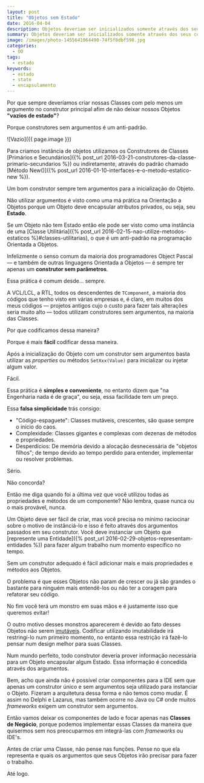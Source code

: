 ```yaml
---
layout: post
title: "Objetos sem Estado"
date: 2016-04-04
description: Objetos deveriam ser inicializados somente através dos seus construtores e não através de propriedades.
summary: Objetos deveriam ser inicializados somente através dos seus construtores e não através de propriedades.
image: /images/photo-1455641064490-74f5f8dbf598.jpg
categories: 
  - OO
tags:
  - estado
keywords:
  - estado
  - state
  - encapsulamento
--- 
```


Por que sempre deveríamos criar nossas Classes com pelo menos um argumento no construtor principal afim de 
não deixar nossos Objetos **"vazios de estado"**?

Porque construtores sem argumentos é um anti-padrão.

<!--more-->

![Vazio]({{ page.image }})

Para criamos instância de objetos utilizamos os Construtores de Classes 
[Primários e Secundários]({% post_url 2016-03-21-construtores-da-classe-primario-secundarios %})
ou indiretamente, através do padrão chamado [Método New()]({% post_url 2016-01-10-interfaces-e-o-metodo-estatico-new %}).

Um bom construtor sempre tem argumentos para a inicialização do Objeto.

Não utilizar argumentos é visto como uma má prática na Orientação a Objetos porque um Objeto deve encapsular
atributos privados, ou seja, seu **Estado**.

Se um Objeto não tem Estado então ele pode ser visto como uma instância de uma 
[Classe Utilitária]({% post_url 2016-02-15-nao-utilize-metodos-estaticos %}#classes-utilitarias),
o que é um anti-padrão na programação Orientada a Objetos.

Infelizmente o senso comum da maioria dos programadores Object Pascal — e também de outras linguagens Orientada a Objetos —
é sempre ter apenas um **construtor sem parâmetros**.

Essa prática é comum desde... sempre.

A VCL/LCL, a RTL, todos os descendentes de <code>TComponent</code>, a maioria dos códigos que tenho visto em 
várias empresas e, é claro, em muitos dos meus códigos
— projetos antigos cujo o custo para fazer tais alterações seria muito alto — 
todos utilizam construtores sem argumentos, na maioria das Classes.

Por que codificamos dessa maneira?

Porque é mais **fácil** codificar dessa maneira. 

Após a inicialização do Objeto com um construtor sem argumentos basta utilizar as *properties* ou métodos <code>SetXxx(Value)</code> para inicializar ou
injetar algum valor.

Fácil.

Essa prática é **simples e conveniente**, no entanto dizem que "na Engenharia nada é de graça", ou seja, essa facilidade tem um preço.

Essa **falsa simplicidade** trás consigo:

  * "Código-espaguete": Classes mutáveis, crescentes, são quase sempre o início do caos.
  * Complexidade: Classes gigantes e complexas com dezenas de métodos e propriedades.
  * Desperdícios: De memória devido a alocação desnecessária de "objetos filhos"; 
  de tempo devido ao tempo perdido para entender, implementar ou resolver problemas.

Sério.

Não concorda?

Então me diga quando foi a última vez que você utilizou todas as propriedades e métodos de um componente? Não lembra, quase nunca ou o mais provável, nunca.

Um Objeto deve ser fácil de criar, mas você precisa no mínimo raciocinar sobre o motivo de instânciá-lo e isso é feito 
através dos argumentos passados em seu construtor. Você deve instanciar um Objeto que
[represente uma Entidade]({% post_url 2016-02-29-objetos-representam-entidades %}) para fazer algum trabalho num
momento específico no tempo.

Sem um construtor adequado é fácil adicionar mais e mais propriedades 
e métodos aos Objetos.

O problema é que esses Objetos não param de crescer ou já são grandes o bastante para ninguém mais entendê-los ou não ter a coragem para 
refatorar seu código.

No fim você terá um monstro em suas mãos e é justamente isso que queremos evitar!

O outro motivo desses monstros aparecerem é devido ao fato desses Objetos não serem [imutáveis](https://en.wikipedia.org/wiki/Immutable_object).
Codificar utilizando imutabilidade irá restringí-lo num primeiro momento, no entanto essa restrição irá fazê-lo pensar num
design melhor para suas Classes.

Num mundo perfeito, todo construtor deveria prover informação necessária para um Objeto encapsular algum Estado. Essa informação
é concedida através dos argumentos.

Bem, acho que ainda não é possível criar componentes para a IDE sem que apenas um construtor único e sem argumentos seja utilizado
para instanciar o Objeto. Fizeram a arquitetura dessa forma e não temos como mudar. É assim no Delphi e Lazarus, mas também 
ocorre no Java ou C# onde muitos *frameworks* exigem um construtor sem argumentos.

Então vamos deixar os componentes de lado e focar apenas nas **Classes de Negócio**, porque podemos implementar essas Classes 
da maneira que quisermos sem nos preocuparmos em integrá-las com *frameworks* ou IDE's.

Antes de criar uma Classe, não pense nas funções. Pense no que ela representa e quais os argumentos que seus Objetos irão precisar
para fazer o trabalho.

Até logo.


 


